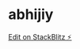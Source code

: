 # abhijiy

[Edit on StackBlitz ⚡️](https://stackblitz.com/edit/sveltejs-kit-template-default-tqfspr)